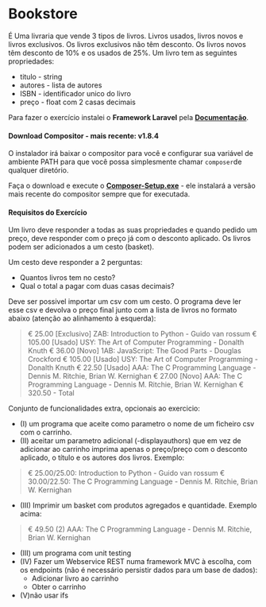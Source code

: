 # 						Bookstore

É Uma livraria que vende 3 tipos de livros. Livros usados, livros novos e livros exclusivos.
Os livros exclusivos não têm desconto. Os livros novos têm desconto de 10% e os usados de 25%.
Um livro tem as seguintes propriedades:

- titulo - string
- autores - lista de autores
- ISBN - identificador unico do livro
- preço - float com 2 casas decimais

Para fazer o exercício instalei o __Framework Laravel__ pela **[Documentação](https://laravel.com/docs/5.8/installation)**.

#### Download Compositor - mais recente: v1.8.4

O instalador irá baixar o compositor para você e configurar sua variável de ambiente PATH para que você possa simplesmente chamar `composer`de qualquer diretório.

Faça o download e execute o **[Composer-Setup.exe](https://getcomposer.org/Composer-Setup.exe)** - ele instalará a versão mais recente do compositor sempre que for executada.

#### Requisitos do Exercício

Um livro deve responder a todas as suas propriedades e quando pedido um preço, deve responder com o
preço já com o desconto aplicado.
Os livros podem ser adicionados a um cesto (basket).

Um cesto deve responder a 2 perguntas:

- Quantos livros tem no cesto?
- Qual o total a pagar com duas casas decimais?

Deve ser possivel importar um csv com um cesto. O programa deve ler esse csv e devolva o
preço final junto com a lista de livros no formato abaixo (atenção ao alinhamento à esquerda):

> € 25.00 [Exclusivo] ZAB: Introduction to Python - Guido van rossum
> € 105.00 [Usado] USY: The Art of Computer Programming - Donalth Knuth
> € 36.00 [Novo] 1AB: JavaScript: The Good Parts - Douglas Crockford
> € 105.00 [Usado] USY: The Art of Computer Programming - Donalth Knuth
> € 22.50 [Usado] AAA: The C Programming Language - Dennis M. Ritchie, Brian W. Kernighan
> € 27.00 [Novo] AAA: The C Programming Language - Dennis M. Ritchie, Brian W. Kernighan
> € 320.50 - Total

Conjunto de funcionalidades extra, opcionais ao exercicio:

- (I) um programa que aceite como parametro o nome de um ficheiro csv com o carrinho.
- (II) aceitar um parametro adicional (-displayauthors) que em vez de adicionar ao carrinho imprima
  apenas o preço/preço com o desconto aplicado, o título e os autores dos livros. Exemplo:

> € 25.00/25.00: Introduction to Python - Guido van rossum
> € 30.00/22.50: The C Programming Language - Dennis M. Ritchie, Brian W. Kernighan

- (III) Imprimir um basket com produtos agregados e quantidade. Exemplo acima:

> € 49.50 (2) AAA: The C Programming Language - Dennis M. Ritchie, Brian W. Kernighan

- (III) um programa com unit testing
- (IV) Fazer um Webservice REST numa framework MVC à escolha, com os endpoints (não é
  necessário persistir dados para um base de dados):
  - Adicionar livro ao carrinho
  - Obter o carrinho
- (V)não usar ifs